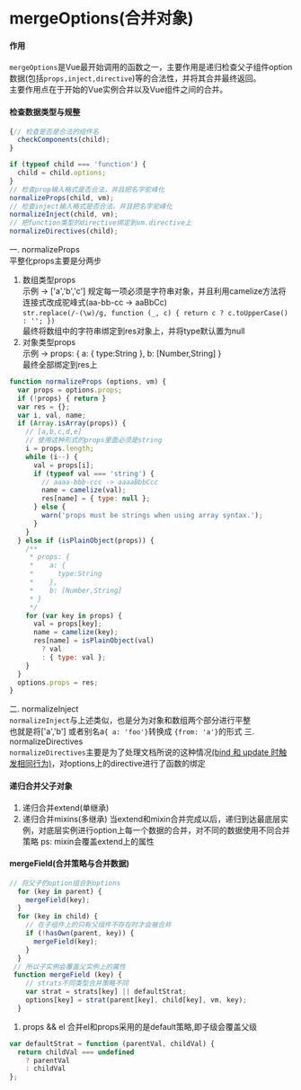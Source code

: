 # mergeOptions(合并对象)

#### 作用
`mergeOptions`是Vue最开始调用的函数之一，主要作用是递归检查父子组件option数据(包括`props,inject,directive`)等的合法性，并将其合并最终返回。  
主要作用点在于开始的Vue实例合并以及Vue组件之间的合并。

#### 检查数据类型与规整
``` javascript
{// 检查是否是合法的组件名
  checkComponents(child);
}

if (typeof child === 'function') {
  child = child.options;
}
// 检查prop输入格式是否合法，并且把名字驼峰化
normalizeProps(child, vm);
// 检查inject输入格式是否合法，并且把名字驼峰化
normalizeInject(child, vm);
// 把function类型的directive绑定到vm.directive上
normalizeDirectives(child);
```
一. normalizeProps  
平整化props主要是分两步
1. 数组类型props  
示例 -> ['a','b','c'] 规定每一项必须是字符串对象，并且利用camelize方法将连接式改成驼峰式(aa-bb-cc -> aaBbCc)  
``str.replace(/-(\w)/g, function (_, c) { return c ? c.toUpperCase() : ''; })``  
最终将数组中的字符串绑定到res对象上，并将type默认置为null
2. 对象类型props  
示例 -> 
props: {
 a: {
   type:String
 },
 b: [Number,String]
}  
最终全部绑定到res上
```javascript
function normalizeProps (options, vm) {
  var props = options.props;
  if (!props) { return }
  var res = {};
  var i, val, name;
  if (Array.isArray(props)) {
    // [a,b,c,d,e]
    // 使用这种形式的props里面必须是string
    i = props.length;
    while (i--) {
      val = props[i];
      if (typeof val === 'string') {
        // aaaa-bbb-ccc -> aaaaBbbCcc
        name = camelize(val);
        res[name] = { type: null };
      } else {
        warn('props must be strings when using array syntax.');
      }
    }
  } else if (isPlainObject(props)) {
    /**
     * props: {
     *    a: {
     *      type:String
     *    },
     *    b: [Number,String]
     * }
     */
    for (var key in props) {
      val = props[key];
      name = camelize(key);
      res[name] = isPlainObject(val)
        ? val
        : { type: val };
    }
  }
  options.props = res;
}
```
二. normalizeInject  
``normalizeInject``与上述类似，也是分为对象和数组两个部分进行平整  
也就是将['a','b'] 或者别名a``{ a: 'foo'}``转换成  ``{from: 'a'}``的形式
三. normalizeDirectives  
``normalizeDirectives``主要是为了处理文档所说的这种情况[(bind 和 update 时触发相同行为)](https://cn.vuejs.org/v2/guide/custom-directive.html)，对options上的directive进行了函数的绑定

#### 递归合并父子对象
1. 递归合并extend(单继承)
2. 递归合并mixins(多继承)
当extend和mixin合并完成以后，递归到达最底层实例，对底层实例进行option上每一个数据的合并，对不同的数据使用不同合并策略
ps: mixin会覆盖extend上的属性
#### mergeField(合并策略与合并数据)
```javascript
// 将父子的option组合到options
  for (key in parent) {
    mergeField(key);
  }
  for (key in child) {
    // 在子组件上的只有父组件不存在时才会被合并
    if (!hasOwn(parent, key)) {
      mergeField(key);
    }
  }
 // 所以子实例会覆盖父实例上的属性
 function mergeField (key) {
    // strats不同类型合并策略不同
    var strat = strats[key] || defaultStrat;
    options[key] = strat(parent[key], child[key], vm, key);
  }
```
1. props && el
合并el和props采用的是default策略,即子级会覆盖父级
```javascript
var defaultStrat = function (parentVal, childVal) {
  return childVal === undefined
    ? parentVal
    : childVal
};
```

